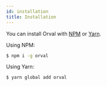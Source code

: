 ```yaml
---
id: installation
title: Installation
---
```


You can install Orval with <a href="https://npmjs.com" target="_blank">NPM</a> or <a href="https://yarnpkg.com" target="_blank">Yarn</a>.

Using NPM:

```bash
$ npm i -g orval
```

Using Yarn:

```
$ yarn global add orval
```
